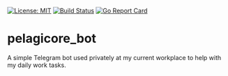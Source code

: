 [![License: MIT](https://img.shields.io/badge/License-MIT-yellow.svg)](https://opensource.org/licenses/MIT)
[![Build Status](https://travis-ci.org/sashko/pelagicore_bot.svg?branch=master)](https://travis-ci.org/sashko/pelagicore_bot)
[![Go Report Card](https://goreportcard.com/badge/github.com/sashko/pelagicore_bot)](https://goreportcard.com/report/github.com/sashko/pelagicore_bot)

# pelagicore_bot
A simple Telegram bot used privately at my current workplace to help with my daily work tasks.
